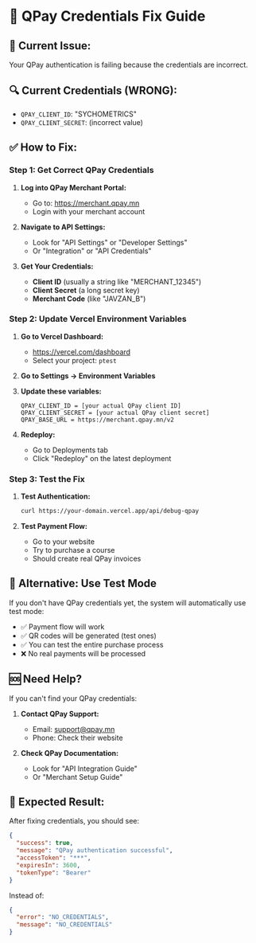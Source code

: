 # 🔧 QPay Credentials Fix Guide

## 🚨 **Current Issue:**
Your QPay authentication is failing because the credentials are incorrect.

## 🔍 **Current Credentials (WRONG):**
- `QPAY_CLIENT_ID`: "SYCHOMETRICS" 
- `QPAY_CLIENT_SECRET`: (incorrect value)

## ✅ **How to Fix:**

### **Step 1: Get Correct QPay Credentials**

1. **Log into QPay Merchant Portal:**
   - Go to: https://merchant.qpay.mn
   - Login with your merchant account

2. **Navigate to API Settings:**
   - Look for "API Settings" or "Developer Settings"
   - Or "Integration" or "API Credentials"

3. **Get Your Credentials:**
   - **Client ID** (usually a string like "MERCHANT_12345")
   - **Client Secret** (a long secret key)
   - **Merchant Code** (like "JAVZAN_B")

### **Step 2: Update Vercel Environment Variables**

1. **Go to Vercel Dashboard:**
   - https://vercel.com/dashboard
   - Select your project: `ptest`

2. **Go to Settings → Environment Variables**

3. **Update these variables:**
   ```
   QPAY_CLIENT_ID = [your actual QPay client ID]
   QPAY_CLIENT_SECRET = [your actual QPay client secret]
   QPAY_BASE_URL = https://merchant.qpay.mn/v2
   ```

4. **Redeploy:**
   - Go to Deployments tab
   - Click "Redeploy" on the latest deployment

### **Step 3: Test the Fix**

1. **Test Authentication:**
   ```bash
   curl https://your-domain.vercel.app/api/debug-qpay
   ```

2. **Test Payment Flow:**
   - Go to your website
   - Try to purchase a course
   - Should create real QPay invoices

## 🔧 **Alternative: Use Test Mode**

If you don't have QPay credentials yet, the system will automatically use test mode:

- ✅ Payment flow will work
- ✅ QR codes will be generated (test ones)
- ✅ You can test the entire purchase process
- ❌ No real payments will be processed

## 🆘 **Need Help?**

If you can't find your QPay credentials:

1. **Contact QPay Support:**
   - Email: support@qpay.mn
   - Phone: Check their website

2. **Check QPay Documentation:**
   - Look for "API Integration Guide"
   - Or "Merchant Setup Guide"

## 🎯 **Expected Result:**

After fixing credentials, you should see:
```json
{
  "success": true,
  "message": "QPay authentication successful",
  "accessToken": "***",
  "expiresIn": 3600,
  "tokenType": "Bearer"
}
```

Instead of:
```json
{
  "error": "NO_CREDENTIALS",
  "message": "NO_CREDENTIALS"
}
``` 